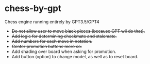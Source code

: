 # chess-by-gpt
Chess engine running entirely by GPT3.5/GPT4

- ~~Do not allow user to move black pieces (because GPT wil do that).~~
- ~~Add logic for determining checkmate and stalemate.~~
- ~~Add numbers for each move in notation.~~
- ~~Center promotion buttons more so.~~
- Add shading over board when asking for promotion.
- Add button (option) to change model, as well as to reset board.